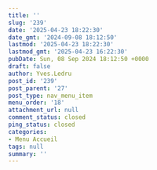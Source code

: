 ```yaml
---
title: ''
slug: '239'
date: '2025-04-23 18:22:30'
date_gmt: '2024-09-08 18:12:50'
lastmod: '2025-04-23 18:22:30'
lastmod_gmt: '2025-04-23 16:22:30'
pubDate: Sun, 08 Sep 2024 18:12:50 +0000
draft: false
author: Yves.Ledru
post_id: '239'
post_parent: '27'
post_type: nav_menu_item
menu_order: '18'
attachment_url: null
comment_status: closed
ping_status: closed
categories:
- Menu Accueil
tags: null
summary: ''
---
```



